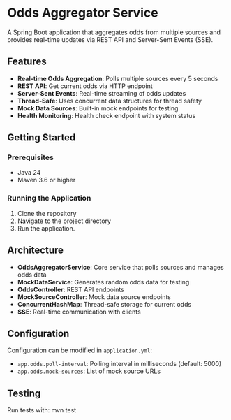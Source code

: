 # Odds Aggregator Service

A Spring Boot application that aggregates odds from multiple sources and provides real-time updates via REST API and Server-Sent Events (SSE).

## Features

- **Real-time Odds Aggregation**: Polls multiple sources every 5 seconds
- **REST API**: Get current odds via HTTP endpoint
- **Server-Sent Events**: Real-time streaming of odds updates
- **Thread-Safe**: Uses concurrent data structures for thread safety
- **Mock Data Sources**: Built-in mock endpoints for testing
- **Health Monitoring**: Health check endpoint with system status

## Getting Started

### Prerequisites

- Java 24
- Maven 3.6 or higher

### Running the Application

1. Clone the repository
2. Navigate to the project directory
3. Run the application.

## Architecture

- **OddsAggregatorService**: Core service that polls sources and manages odds data
- **MockDataService**: Generates random odds data for testing
- **OddsController**: REST API endpoints
- **MockSourceController**: Mock data source endpoints
- **ConcurrentHashMap**: Thread-safe storage for current odds
- **SSE**: Real-time communication with clients

## Configuration

Configuration can be modified in `application.yml`:

- `app.odds.poll-interval`: Polling interval in milliseconds (default: 5000)
- `app.odds.mock-sources`: List of mock source URLs

## Testing

Run tests with: mvn test